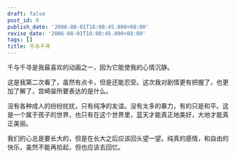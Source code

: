 ```yaml
---
draft: false
post_id: 0
publish_date: '2006-08-01T18:08:45.000+08:00'
revise_date: '2006-08-01T18:08:45.000+08:00'
tags: []
title: 千与千寻
---
```


千与千寻是我最喜欢的动画之一，因为它能使我的心情沉静。

这是我第二次看了，虽然有点卡，但是还能忍受。这次我对剧情更有把握了，也更加了解了，宫崎骏所要表达的是什么。

没有各种成人的纷纷扰扰，只有纯净的友谊。没有太多的暴力，有的只是和平。这是一个属于孩子的世界，也只有在这个世界里，蓝天才能真正地美好，大地才能真正美丽。

我们的心总是要长大的，但是在长大之后应该回头望一望。纯真的感情，和自由的快乐，虽然不能再拾起，但也应该去回忆。
